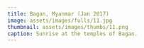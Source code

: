 ```yaml
---
title: Bagan, Myanmar (Jan 2017)
image: assets/images/fulls/11.jpg
thumbnail: assets/images/thumbs/11.png
caption: Sunrise at the temples of Bagan.
---
```

